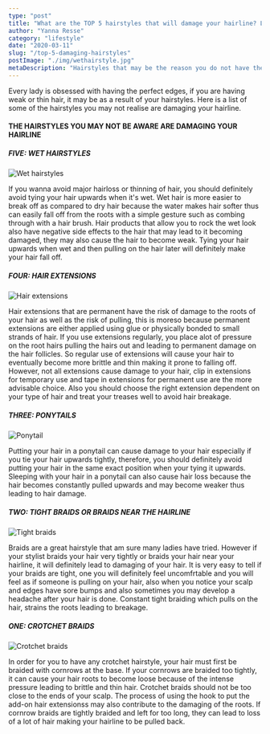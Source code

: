 ```yaml
---
type: "post"
title: "What are the TOP 5 hairstyles that will damage your hairline? LET'S FIND OUT!!"
author: "Yanna Resse"
category: "lifestyle"
date: "2020-03-11"
slug: "/top-5-damaging-hairstyles"
postImage: "./img/wethairstyle.jpg"
metaDescription: "Hairstyles that may be the reason you do not have the perfect edges."
---
```


Every lady is obsessed with having the perfect edges, if you are having weak or thin hair, it may be as a result of your hairstyles. Here is a list of some of the hairstyles you may not realise are damaging your hairline.

#### THE HAIRSTYLES YOU MAY NOT BE AWARE ARE DAMAGING YOUR HAIRLINE

##### FIVE: WET HAIRSTYLES

![Wet hairstyles](./img/wethairstyle.jpg)

If you wanna avoid major hairloss or thinning of hair, you should definitely avoid tying your hair upwards when it's wet. Wet hair is more easier to break off as compared to dry hair because the water makes hair softer thus can easily fall off from the roots with a simple gesture such as combing through with a hair brush. Hair products that allow you to rock the wet look also have negative side effects to the hair that may lead to it becoming damaged, they may also cause the hair to become weak. Tying your hair upwards when wet and then pulling on the hair later will definitely make your hair fall off.

##### FOUR: HAIR EXTENSIONS

![Hair extensions](./img/hairextensions.jpg)

Hair extensions that are permanent have the risk of damage to the roots of your hair as well as the risk of pulling, this is moreso because permanent extensions are either applied using glue or physically bonded to small strands of hair. If you use extensions regularly, you place alot of pressure on the root hairs pulling the hairs out and leading to permanent damage on the hair follicles. So regular use of extensions will cause your hair to eventually become more brittle and thin making it prone to falling off. However, not all extensions cause damage to your hair, clip in extensions for temporary use and tape in extensions for permanent use are the more advisable choice. Also you should choose the right extension dependent on your type of hair and treat your treases well to avoid hair breakage.

##### THREE: PONYTAILS

![Ponytail](./img/ponytail.jpg)

Putting your hair in a ponytail can cause damage to your hair especially if you tie your hair upwards tightly, therefore, you should definitely avoid putting your hair in the same exact position when your tying it upwards. Sleeping with your hair in a ponytail can also cause hair loss because the hair becomes constantly pulled upwards and may become weaker thus leading to hair damage.

##### TWO: TIGHT BRAIDS OR BRAIDS NEAR THE HAIRLINE

![Tight braids](./img/tightbraids.jpg)

Braids are a great hairstyle that am sure many ladies have tried. However if your stylist braids your hair very tightly or braids your hair near your hairline, it will definitely lead to damaging of your hair. It is very easy to tell if your braids are tight, one you will definitely feel uncomfrtable and you will feel as if someone is pulling on your hair, also when you notice your scalp and edges have sore bumps and also sometimes you may develop a headache after your hair is done. Constant tight braiding which pulls on the hair, strains the roots leading to breakage.

##### ONE: CROTCHET BRAIDS

![Crotchet braids](./img/crotchet.jpg)

In order for you to have any crotchet hairstyle, your hair must first be braided with cornrows at the base. If your cornrows are braided too tightly, it can cause your hair roots to become loose because of the intense pressure leading to brittle and thin hair. Crotchet braids should not be too close to the ends of your scalp. The process of using the hook to put the add-on hair extensionss may also contribute to the damaging of the roots. If cornrow braids are tightly braided and left for too long, they can lead to loss of a lot of hair making your hairline to be pulled back.

